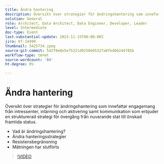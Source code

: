 ```yaml
---
title: Ändra hantering
description: Översikt över strategier för ändringshantering som innefattar engagemang från intressenter, inlärning och aktivering samt kommunikation som erbjuder en strukturerad strategi för övergång från nuvarande stat till önskad framtida status. Vad är lyckad förändring av hanteringsstrategier för förändringshantering - Resistensminskning Mäta
solution: General
role: Architect, Data Architect, Data Engineer, Developer, Leader
level: Intermediate
doc-type: Event
last-substantial-update: 2023-11-15T00:00:00Z
jira: KT-14499
thumbnail: 3425734.jpeg
source-git-commit: 5d2f0e8e5e75221d9250d45327a8fed66244785b
workflow-type: tm+mt
source-wordcount: '84'
ht-degree: 0%

---
```



# Ändra hantering

Översikt över strategier för ändringshantering som innefattar engagemang från intressenter, inlärning och aktivering samt kommunikation som erbjuder en strukturerad strategi för övergång från nuvarande stat till önskad framtida status.

* Vad är ändringshantering?
* Ändra hanteringsstrategier
* Resistensbegränsning
* Mätningen har slutförts

>[!VIDEO](https://video.tv.adobe.com/v/3425734/?learn=on)
